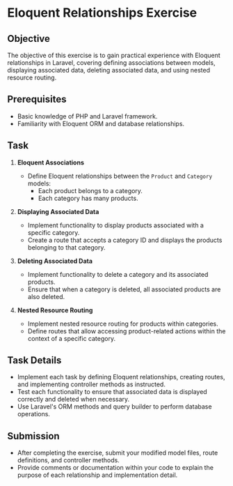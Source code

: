 # Eloquent Relationships Exercise

## Objective

The objective of this exercise is to gain practical experience with Eloquent relationships in Laravel, covering defining associations between models, displaying associated data, deleting associated data, and using nested resource routing.

## Prerequisites

- Basic knowledge of PHP and Laravel framework.
- Familiarity with Eloquent ORM and database relationships.

## Task

1. **Eloquent Associations**

   - Define Eloquent relationships between the `Product` and `Category` models:
     - Each product belongs to a category.
     - Each category has many products.

2. **Displaying Associated Data**

   - Implement functionality to display products associated with a specific category.
   - Create a route that accepts a category ID and displays the products belonging to that category.

3. **Deleting Associated Data**

   - Implement functionality to delete a category and its associated products.
   - Ensure that when a category is deleted, all associated products are also deleted.

4. **Nested Resource Routing**
   - Implement nested resource routing for products within categories.
   - Define routes that allow accessing product-related actions within the context of a specific category.

## Task Details

- Implement each task by defining Eloquent relationships, creating routes, and implementing controller methods as instructed.
- Test each functionality to ensure that associated data is displayed correctly and deleted when necessary.
- Use Laravel's ORM methods and query builder to perform database operations.

## Submission

- After completing the exercise, submit your modified model files, route definitions, and controller methods.
- Provide comments or documentation within your code to explain the purpose of each relationship and implementation detail.
